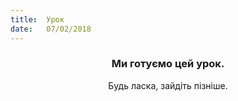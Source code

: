 ```yaml
---
title:  Урок
date:   07/02/2018
---
```


### <center>Ми готуємо цей урок.</center>
<center>Будь ласка, зайдіть пізніше.</center>